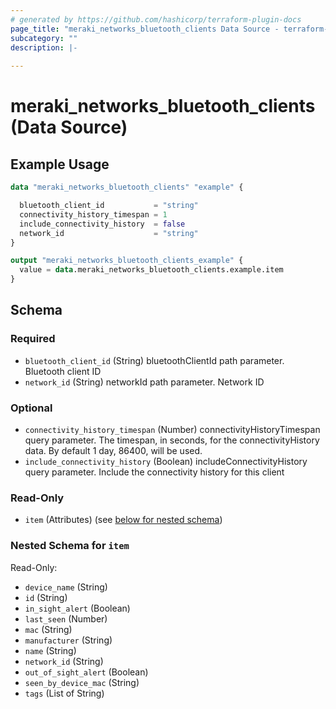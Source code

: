 ```yaml
---
# generated by https://github.com/hashicorp/terraform-plugin-docs
page_title: "meraki_networks_bluetooth_clients Data Source - terraform-provider-meraki"
subcategory: ""
description: |-
  
---
```


# meraki_networks_bluetooth_clients (Data Source)



## Example Usage

```terraform
data "meraki_networks_bluetooth_clients" "example" {

  bluetooth_client_id           = "string"
  connectivity_history_timespan = 1
  include_connectivity_history  = false
  network_id                    = "string"
}

output "meraki_networks_bluetooth_clients_example" {
  value = data.meraki_networks_bluetooth_clients.example.item
}
```

<!-- schema generated by tfplugindocs -->
## Schema

### Required

- `bluetooth_client_id` (String) bluetoothClientId path parameter. Bluetooth client ID
- `network_id` (String) networkId path parameter. Network ID

### Optional

- `connectivity_history_timespan` (Number) connectivityHistoryTimespan query parameter. The timespan, in seconds, for the connectivityHistory data. By default 1 day, 86400, will be used.
- `include_connectivity_history` (Boolean) includeConnectivityHistory query parameter. Include the connectivity history for this client

### Read-Only

- `item` (Attributes) (see [below for nested schema](#nestedatt--item))

<a id="nestedatt--item"></a>
### Nested Schema for `item`

Read-Only:

- `device_name` (String)
- `id` (String)
- `in_sight_alert` (Boolean)
- `last_seen` (Number)
- `mac` (String)
- `manufacturer` (String)
- `name` (String)
- `network_id` (String)
- `out_of_sight_alert` (Boolean)
- `seen_by_device_mac` (String)
- `tags` (List of String)
